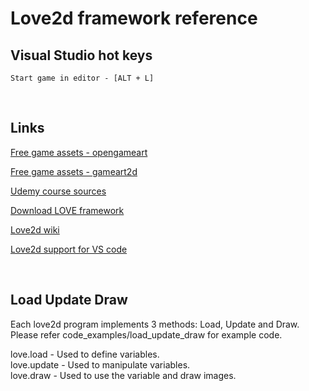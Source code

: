 # Love2d framework reference

## Visual Studio hot keys

```
Start game in editor - [ALT + L]
```

</br>

## Links

[Free game assets - opengameart](https://opengameart.org/)

[Free game assets - gameart2d](https://www.gameart2d.com/freebies.html)

[Udemy course sources](https://github.com/kyleschaub/udemy-love2d)

[Download LOVE framework](https://love2d.org/)

[Love2d wiki](https://love2d.org/wiki/Main_Page)

[Love2d support for VS code](https://marketplace.visualstudio.com/items?itemName=pixelbyte-studios.pixelbyte-love2d)

</br>

## Load Update Draw

Each love2d program implements 3 methods: Load, Update and Draw.  
Please refer code_examples/load_update_draw for example code.  

love.load - Used to define variables.  
love.update - Used to manipulate variables.  
love.draw - Used to use the variable and draw images.  




